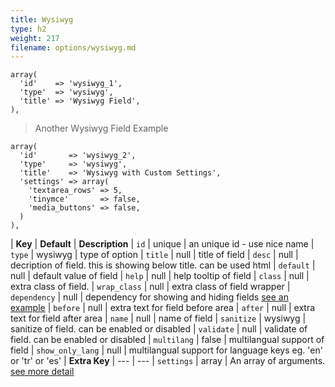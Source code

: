 ```yaml
---
title: Wysiwyg
type: h2
weight: 217
filename: options/wysiwyg.md
---
```


```php?start_line=1
array(
  'id'    => 'wysiwyg_1',
  'type'  => 'wysiwyg',
  'title' => 'Wysiwyg Field',
),
```

> Another Wysiwyg Field Example

```php?start_line=1
array(
  'id'       => 'wysiwyg_2',
  'type'     => 'wysiwyg',
  'title'    => 'Wysiwyg with Custom Settings',
  'settings' => array(
    'textarea_rows' => 5,
    'tinymce'       => false,
    'media_buttons' => false,
  )
),
```

| **Key**          | **Default** | **Description**
| `id`             | unique      | an unique id - use nice name
| `type`           | wysiwyg     | type of option
| `title`          | null        | title of field
| `desc`           | null        | decription of field. this is showing below title. can be used html
| `default`        | null        | default value of field
| `help`           | null        | help tooltip of field
| `class`          | null        | extra class of field.
| `wrap_class`     | null        | extra class of field wrapper
| `dependency`     | null        | dependency for showing and hiding fields [see an example](#how-to-use-dependency)
| `before`         | null        | extra text for field before area
| `after`          | null        | extra text for field after area
| `name`           | null        | name of field
| `sanitize`       | wysiwyg     | sanitize of field. can be enabled or disabled
| `validate`       | null        | validate of field. can be enabled or disabled
| `multilang`      | false       | multilangual support of field
| `show_only_lang` | null        | multilangual support for language keys eg. 'en' or 'tr' or 'es'
| **Extra Key**    | ---         | ---
| `settings`       | array       | An array of arguments. [see more detail](http://codex.wordpress.org/Function_Reference/wp_editor#Arguments)

